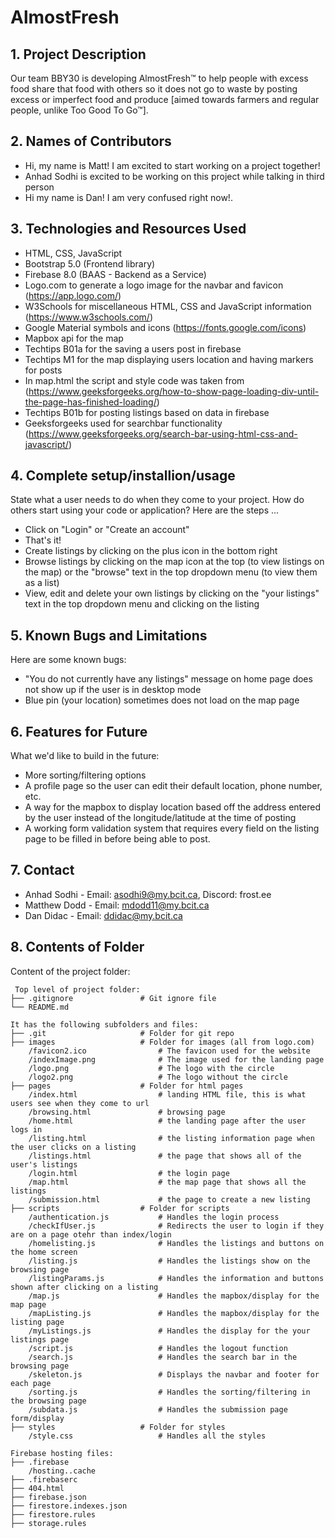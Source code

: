 # AlmostFresh

## 1. Project Description
Our team BBY30 is developing AlmostFresh™ to help people with excess food share that food with others so it does not go to waste by posting excess or imperfect food and produce [aimed towards farmers and regular people, unlike Too Good To Go™].

## 2. Names of Contributors
* Hi, my name is Matt! I am excited to start working on a project together!
* Anhad Sodhi is excited to be working on this project while talking in third person
* Hi my name is Dan! I am very confused right now!.
	
## 3. Technologies and Resources Used
* HTML, CSS, JavaScript
* Bootstrap 5.0 (Frontend library)
* Firebase 8.0 (BAAS - Backend as a Service)
* Logo.com to generate a logo image for the navbar and favicon (https://app.logo.com/)
* W3Schools for miscellaneous HTML, CSS and JavaScript information (https://www.w3schools.com/)
* Google Material symbols and icons (https://fonts.google.com/icons)
* Mapbox api for the map
* Techtips B01a for the saving a users post in firebase
* Techtips M1 for the map displaying users location and having markers for posts
* In map.html the script and style code was taken from (https://www.geeksforgeeks.org/how-to-show-page-loading-div-until-the-page-has-finished-loading/)
* Techtips B01b for posting listings based on data in firebase
* Geeksforgeeks used for searchbar functionality (https://www.geeksforgeeks.org/search-bar-using-html-css-and-javascript/)


## 4. Complete setup/installion/usage
State what a user needs to do when they come to your project.  How do others start using your code or application?
Here are the steps ...
* Click on "Login" or "Create an account"
* That's it!
* Create listings by clicking on the plus icon in the bottom right
* Browse listings by clicking on the map icon at the top (to view listings on the map) or the "browse" text in the top dropdown menu (to view them as a list)
* View, edit and delete your own listings by clicking on the "your listings" text in the top dropdown menu and clicking on the listing

## 5. Known Bugs and Limitations
Here are some known bugs:
* "You do not currently have any listings" message on home page does not show up if the user is in desktop mode
* Blue pin (your location) sometimes does not load on the map page

## 6. Features for Future
What we'd like to build in the future:
* More sorting/filtering options
* A profile page so the user can edit their default location, phone number, etc.
* A way for the mapbox to display location based off the address entered by the user instead of the longitude/latitude at the time of posting
* A working form validation system that requires every field on the listing page to be filled in before being able to post.

## 7. Contact
* Anhad Sodhi  - Email: asodhi9@my.bcit.ca, Discord: frost.ee
* Matthew Dodd - Email: mdodd11@my.bcit.ca
* Dan Didac    - Email: ddidac@my.bcit.ca

## 8. Contents of Folder
Content of the project folder:

```
 Top level of project folder: 
├── .gitignore               # Git ignore file
└── README.md

It has the following subfolders and files:
├── .git                     # Folder for git repo
├── images                   # Folder for images (all from logo.com)
    /favicon2.ico                # The favicon used for the website
    /indexImage.png              # The image used for the landing page
    /logo.png                    # The logo with the circle
    /logo2.png                   # The logo without the circle
├── pages                    # Folder for html pages
    /index.html                  # landing HTML file, this is what users see when they come to url
    /browsing.html               # browsing page
    /home.html                   # the landing page after the user logs in
    /listing.html                # the listing information page when the user clicks on a listing
    /listings.html               # the page that shows all of the user's listings
    /login.html                  # the login page
    /map.html                    # the map page that shows all the listings
    /submission.html             # the page to create a new listing
├── scripts                  # Folder for scripts
    /authentication.js           # Handles the login process
    /checkIfUser.js              # Redirects the user to login if they are on a page otehr than index/login
    /homelisting.js              # Handles the listings and buttons on the home screen
    /listing.js                  # Handles the listings show on the browsing page
    /listingParams.js            # Handles the information and buttons shown after clicking on a listing
    /map.js                      # Handles the mapbox/display for the map page
    /mapListing.js               # Handles the mapbox/display for the listing page
    /myListings.js               # Handles the display for the your listings page
    /script.js                   # Handles the logout function
    /search.js                   # Handles the search bar in the browsing page
    /skeleton.js                 # Displays the navbar and footer for each page
    /sorting.js                  # Handles the sorting/filtering in the browsing page
    /subdata.js                  # Handles the submission page form/display
├── styles                   # Folder for styles
    /style.css                   # Handles all the styles

Firebase hosting files: 
├── .firebase
	/hosting..cache
├── .firebaserc
├── 404.html
├── firebase.json
├── firestore.indexes.json
├── firestore.rules
├── storage.rules

```


